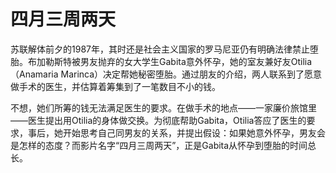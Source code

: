 # 四月三周两天

苏联解体前夕的1987年，其时还是社会主义国家的罗马尼亚仍有明确法律禁止堕胎。布加勒斯特被男友抛弃的女大学生Gabita意外怀孕，她的室友兼好友Otilia（Anamaria Marinca）决定帮她秘密堕胎。通过朋友的介绍，两人联系到了愿意做手术的医生，并估算着筹集到了一笔数目不小的钱。

不想，她们所筹的钱无法满足医生的要求。在做手术的地点——一家廉价旅馆里——医生提出用Otilia的身体做交换。为彻底帮助Gabita，Otilia答应了医生的要求，事后，她开始思考自己同男友的关系，并提出假设：如果她意外怀孕，男友会是怎样的态度？而影片名字“四月三周两天”，正是Gabita从怀孕到堕胎的时间总长。